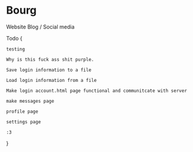 # Bourg
Website Blog / Social media 


Todo
{
    
    testing

    Why is this fuck ass shit purple.

    Save login information to a file
    
    Load login information from a file
    
    Make login account.html page functional and communitcate with server

    make messages page

    profile page

    settings page

    :3

}